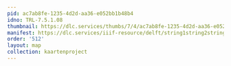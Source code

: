 ```yaml
---
pid: ac7ab8fe-1235-4d2d-aa36-e052bb1b48b4
idno: TRL-7.5.1.08
thumbnail: https://dlc.services/thumbs/7/4/ac7ab8fe-1235-4d2d-aa36-e052bb1b48b4/full/400,339/0/default.jpg
manifest: https://dlc.services/iiif-resource/delft/string1string2string3/kaartenproject-2007/TRL-7.5.1.08
order: '512'
layout: map
collection: kaartenproject
---
```

